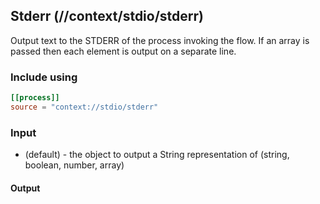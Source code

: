 ## Stderr (//context/stdio/stderr)
Output text to the STDERR of the process invoking the flow. If an array is passed then each element
is output on a separate line.

### Include using
```toml
[[process]]
source = "context://stdio/stderr"
```

### Input
* (default) - the object to output a String representation of (string, boolean, number, array)

#### Output